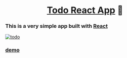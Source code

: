 <h1 align="center">
<a href="https://it-even-works.netlify.app/">Todo React App</a> 
📝</h1>  
<h3 align="left">
 This is a very simple app built with  <a href="https://reactjs.org/">React</a> 
</h3>

<a href="https://ibb.co/Qr8kdPv"><img src="https://i.ibb.co/RzhNy3T/todo.png" alt="todo" border="0"></a>
<h3>
   <a href="https://it-even-works.netlify.app/">demo</a> 
</h3>
